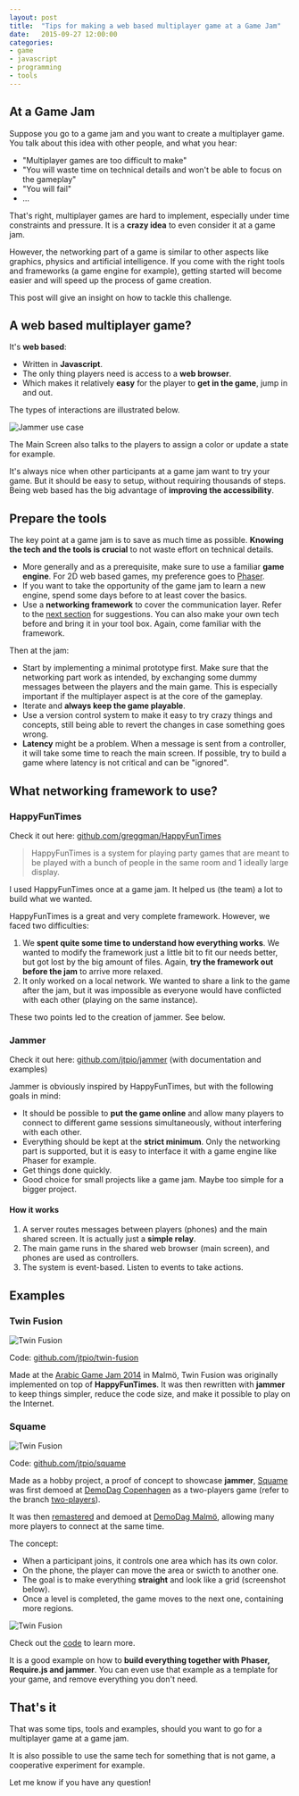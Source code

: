 ```yaml
---
layout: post
title:  "Tips for making a web based multiplayer game at a Game Jam"
date:   2015-09-27 12:00:00
categories:
- game
- javascript
- programming
- tools
---
```


## At a Game Jam

Suppose you go to a game jam and you want to create a multiplayer game. You talk about this idea with other people, and what you hear:

- "Multiplayer games are too difficult to make"
- "You will waste time on technical details and won't be able to focus on the gameplay"
- "You will fail"
- ...

That's right, multiplayer games are hard to implement, especially under time constraints and pressure. It is a **crazy idea** to even consider it at a game jam.

However, the networking part of a game is similar to other aspects like graphics, physics and artificial intelligence. If you come with the right tools and frameworks (a game engine for example), getting started will become easier and will speed up the process of game creation.

This post will give an insight on how to tackle this challenge.

## A web based multiplayer game?

It's **web based**:

- Written in **Javascript**.
- The only thing players need is access to a **web browser**.
- Which makes it relatively **easy** for the player to **get in the game**, jump in and out.

The types of interactions are illustrated below.

<img class="center" src="/res/jammer/setup.png" alt="Jammer use case">

The Main Screen also talks to the players to assign a color or update a state for example.

It's always nice when other participants at a game jam want to try your game. But it should be easy to setup, without requiring thousands of steps. Being web based has the big advantage of **improving the accessibility**.

## Prepare the tools

The key point at a game jam is to save as much time as possible. **Knowing the tech and the tools is crucial** to not waste effort on technical details.

- More generally and as a prerequisite, make sure to use a familiar **game engine**. For 2D web based games, my preference goes to [Phaser](//phaser.io).
- If you want to take the opportunity of the game jam to learn a new engine, spend some days before to at least cover the basics.
- Use a **networking framework** to cover the communication layer. Refer to the [next section](#what-to-use) for suggestions. You can also make your own tech before and bring it in your tool box. Again, come familiar with the framework.

Then at the jam:

- Start by implementing a minimal prototype first. Make sure that the networking part work as intended, by exchanging some dummy messages between the players and the main game. This is especially important if the multiplayer aspect is at the core of the gameplay.
- Iterate and **always keep the game playable**.
- Use a version control system to make it easy to try crazy things and concepts, still being able to revert the changes in case something goes wrong.
- **Latency** might be a problem. When a message is sent from a controller, it will take some time to reach the main screen. If possible, try to build a game where latency is not critical and can be "ignored".

## What networking framework to use? <a id="what-to-use"> </a>

### HappyFunTimes

Check it out here: [github.com/greggman/HappyFunTimes](//github.com/greggman/HappyFunTimes)

> HappyFunTimes is a system for playing party games that are meant to be played with a bunch of people in the same room and 1 ideally large display.

I used HappyFunTimes once at a game jam. It helped us (the team) a lot to build what we wanted.

HappyFunTimes is a great and very complete framework. However, we faced two difficulties:

1. We **spent quite some time to understand how everything works**. We wanted to modify the framework just a little bit to fit our needs better, but got lost by the big amount of files. Again, **try the framework out before the jam** to arrive more relaxed.
2. It only worked on a local network. We wanted to share a link to the game after the jam, but it was impossible as everyone would have conflicted with each other (playing on the same instance).

These two points led to the creation of jammer. See below.

### Jammer

Check it out here: [github.com/jtpio/jammer](//github.com/jtpio/jammer) (with documentation and examples)

Jammer is obviously inspired by HappyFunTimes, but with the following goals in mind:

- It should be possible to **put the game online** and allow many players to connect to different game sessions simultaneously, without interfering with each other.
- Everything should be kept at the **strict minimum**. Only the networking part is supported, but it is easy to interface it with a game engine like Phaser for example.
- Get things done quickly.
- Good choice for small projects like a game jam. Maybe too simple for a bigger project.

#### How it works

1. A server routes messages between players (phones) and the main shared screen. It is actually just a **simple relay**.
2. The main game runs in the shared web browser (main screen), and phones are used as controllers.
3. The system is event-based. Listen to events to take actions.

## Examples

### Twin Fusion

<img class="center" src="//arabicgamejam.org/wp-content/uploads/2014/05/twinfusion2.png" alt="Twin Fusion">

Code: [github.com/jtpio/twin-fusion](//github.com/jtpio/twin-fusion)

Made at the [Arabic Game Jam 2014](http://arabicgamejam.org/game-concepts-2014/) in Malmö, Twin Fusion was originally implemented on top of **HappyFunTimes**. It was then rewritten with **jammer** to keep things simpler, reduce the code size, and make it possible to play on the Internet.

### Squame

<img class="center" src="//raw.githubusercontent.com/jtpio/squame/master/public/assets/screenshot2.png" alt="Twin Fusion">

Code: [github.com/jtpio/squame](//github.com/jtpio/squame)

Made as a hobby project, a proof of concept to showcase **jammer**, [Squame](https://github.com/jtpio/squame) was first demoed at [DemoDag Copenhagen](http://demodag.org/) as a two-players game (refer to the branch [two-players](https://github.com/jtpio/squame/tree/two-players)).

It was then [remastered](https://github.com/jtpio/squame/tree/master) and demoed at [DemoDag Malmö](https://twitter.com/demodag_malmo), allowing many more players to connect at the same time.

The concept:

- When a participant joins, it controls one area which has its own color.
- On the phone, the player can move the area or swicth to another one.
- The goal is to make everything **straight** and look like a grid (screenshot below).
- Once a level is completed, the game moves to the next one, containing more regions.

<img class="center" src="//raw.githubusercontent.com/jtpio/squame/master/public/assets/screenshot3.png" alt="Twin Fusion">

Check out the [code](//github.com/jtpio/squame) to learn more.

It is a good example on how to **build everything together with Phaser, Require.js and jammer**. You can even use that example as a template for your game, and remove everything you don't need.

## That's it

That was some tips, tools and examples, should you want to go for a multiplayer game at a game jam.

It is also possible to use the same tech for something that is not game, a cooperative experiment for example.

Let me know if you have any question!
